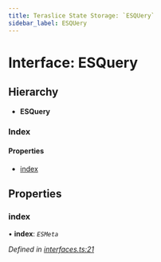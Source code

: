 ```yaml
---
title: Teraslice State Storage: `ESQUery`
sidebar_label: ESQUery
---
```


# Interface: ESQuery

## Hierarchy

* **ESQuery**

### Index

#### Properties

* [index](esquery.md#index)

## Properties

###  index

• **index**: *`ESMeta`*

*Defined in [interfaces.ts:21](https://github.com/terascope/teraslice/blob/a2250fb9/packages/teraslice-state-storage/src/interfaces.ts#L21)*
